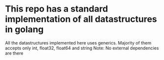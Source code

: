# This repo has a standard implementation of all datastructures in golang
All the datastructures implemented here uses generics. Majority of them accepts only int, float32, float64 and string
Note: No external dependencies are there

